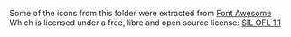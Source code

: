 
Some of the icons from this folder were extracted from [Font Awesome](https://github.com/FortAwesome/Font-Awesome)
Which is licensed under a free, libre and open source license: [SIL OFL 1.1](http://scripts.sil.org/OFL)
